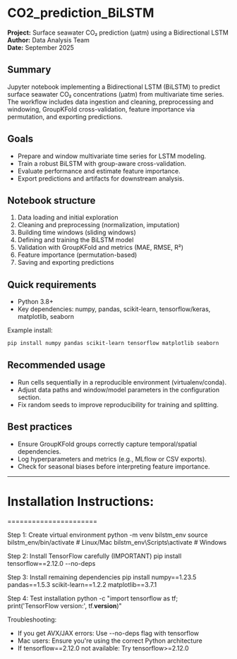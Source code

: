 # CO2_prediction_BiLSTM

**Project:** Surface seawater CO₂ prediction (μatm) using a Bidirectional LSTM  
**Author:** Data Analysis Team  
**Date:** September 2025

## Summary
Jupyter notebook implementing a Bidirectional LSTM (BiLSTM) to predict surface seawater CO₂ concentrations (μatm) from multivariate time series. The workflow includes data ingestion and cleaning, preprocessing and windowing, GroupKFold cross-validation, feature importance via permutation, and exporting predictions.

## Goals
- Prepare and window multivariate time series for LSTM modeling.
- Train a robust BiLSTM with group-aware cross-validation.
- Evaluate performance and estimate feature importance.
- Export predictions and artifacts for downstream analysis.

## Notebook structure
1. Data loading and initial exploration  
2. Cleaning and preprocessing (normalization, imputation)  
3. Building time windows (sliding windows)  
4. Defining and training the BiLSTM model  
5. Validation with GroupKFold and metrics (MAE, RMSE, R²)  
6. Feature importance (permutation-based)  
7. Saving and exporting predictions

## Quick requirements
- Python 3.8+  
- Key dependencies: numpy, pandas, scikit-learn, tensorflow/keras, matplotlib, seaborn

Example install:
```bash
pip install numpy pandas scikit-learn tensorflow matplotlib seaborn
```

## Recommended usage
- Run cells sequentially in a reproducible environment (virtualenv/conda).  
- Adjust data paths and window/model parameters in the configuration section.  
- Fix random seeds to improve reproducibility for training and splitting.

## Best practices
- Ensure GroupKFold groups correctly capture temporal/spatial dependencies.  
- Log hyperparameters and metrics (e.g., MLflow or CSV exports).  
- Check for seasonal biases before interpreting feature importance.

---

# Installation Instructions:
======================

Step 1: Create virtual environment
python -m venv bilstm_env
source bilstm_env/bin/activate  # Linux/Mac
bilstm_env\Scripts\activate     # Windows

Step 2: Install TensorFlow carefully (IMPORTANT)
pip install tensorflow==2.12.0 --no-deps

Step 3: Install remaining dependencies
pip install numpy==1.23.5 pandas==1.5.3 scikit-learn==1.2.2 matplotlib==3.7.1

Step 4: Test installation
python -c "import tensorflow as tf; print('TensorFlow version:', tf.__version__)"

Troubleshooting:
- If you get AVX/JAX errors: Use --no-deps flag with tensorflow
- Mac users: Ensure you're using the correct Python architecture
- If tensorflow==2.12.0 not available: Try tensorflow>=2.12.0
